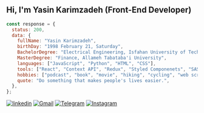 <h2> Hi, I'm Yasin Karimzadeh (Front-End Developer)</h2>

```js
const response = {
  status: 200,
  data: {
    fullName: "Yasin Karimzadeh",
    birthDay: "1998 February 21, Saturday",
    BachelorDegree: "Electrical Engineering, Isfahan University of Technology",
    MasterDegree: "Finance, Allameh Tabataba'i University",
    languages: ["JavaScript", "Python", "HTML", "CSS"],
    tools: ["React", "Context API", "Redux", "Styled Componenets", "SASS", "Bootstrap", "Tailwind"],
    hobbies: ["podcast", "book", "movie", "hiking", "cycling", "web scraping"],
    quote: "Do something that makes people's lives easier.",
  },
};
```
[![linkedin](https://img.shields.io/badge/linkedin-%2320232a.svg?style=for-the-badge&logo=linkedin&logoColor=white?url=https://codepen.io/yasinkarimzadehghara)](https://www.linkedin.com/in/yasinkarimzadehghara/) 
[![Gmail](https://img.shields.io/badge/gmail-%2320232a.svg?style=for-the-badge&logo=gmail&logoColor=white)](mailto:yasinkarimzadehgh@gmail.com)
[![Telegram](https://img.shields.io/badge/telegram-%2320232a.svg?style=for-the-badge&logo=telegram&logoColor=white?url=https://codepen.io/yasinkarimzadehghara)](https://t.me/yasinkgh) 
[![Instagram](https://img.shields.io/badge/instagram-%2320232a.svg?style=for-the-badge&logo=linkedin&logoColor=white?url=https://codepen.io/yasinkarimzadehghara)](https://www.instagram.com/yasinrsnc/)
